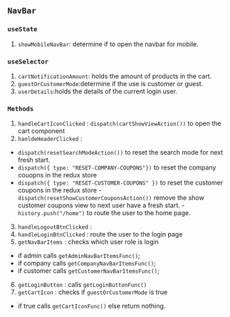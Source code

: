## `NavBar`

### `useState`

1. `showMobileNavBar`: determine if to open the navbar for mobile.

### `useSelector`

1. `cartNotificationAmount`: holds the amount of products in the cart.
2. `guestOrCustomerMode`:determine if the use is customer or guest.
3. `userDetails`:holds the details of the current login user.

### `Methods`

1. `handleCartIconClicked` : `dispatch(cartShowViewAction())` to open the cart component
2. `hanldeHeaderClicked` :

- `dispatch(resetSearchModeAction())` to reset the search mode for next fresh start.
- `dispatch({ type: "RESET-COMPANY-COUPONS"})` to reset the company couopns in the redux store
- `dispatch({ type: "RESET-CUSTOMER-COUPONS" })` to reset the customer coupons in the redux store -`dispatch(resetShowCustomerCouponsAction())` remove the show customer coupons view to next user have a fresh start. -`history.push("/home")` to route the user to the home page.

3. `handleLogoutBtnClicked` :
4. `handleLoginBtnClicked` : route the user to the login page
5. `getNavBarItems` : checks which user role is login

- if admin calls `getAdminNavBarItemsFunc()`;
- if company calls `getCompanyNavBarItemsFunc()`;
- if customer calls `getCustomerNavBarItemsFunc()`;

6. `getLoginButton` : calls `getLoginButtonFunc()`
7. `getCartIcon` : checks if `guestOrCustomerMode` is true

- if true calls `getCartIconFunc()` else return nothing.
